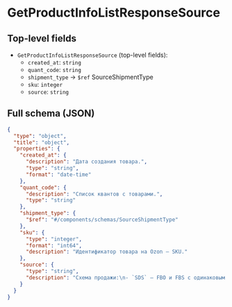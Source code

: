# GetProductInfoListResponseSource

## Top-level fields
- `GetProductInfoListResponseSource` (top-level fields):
  - `created_at`: `string`
  - `quant_code`: `string`
  - `shipment_type` → `$ref` SourceShipmentType
  - `sku`: `integer`
  - `source`: `string`

## Full schema (JSON)
```json
{
  "type": "object",
  "title": "object",
  "properties": {
    "created_at": {
      "description": "Дата создания товара.",
      "type": "string",
      "format": "date-time"
    },
    "quant_code": {
      "description": "Список квантов с товарами.",
      "type": "string"
    },
    "shipment_type": {
      "$ref": "#/components/schemas/SourceShipmentType"
    },
    "sku": {
      "type": "integer",
      "format": "int64",
      "description": "Идентификатор товара на Ozon — SKU."
    },
    "source": {
      "type": "string",
      "description": "Схема продажи:\n- `SDS` — FBO и FBS с одинаковым SKU;\n- `FBO`;\n- `FBS`.\n"
    }
  }
}
```
